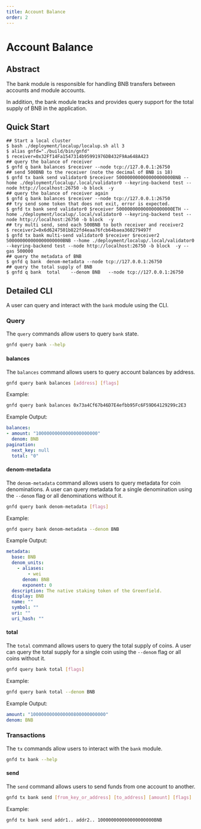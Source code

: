 ```yaml
---
title: Account Balance
order: 2
---
```



# Account Balance

## Abstract
The bank module is responsible for handling BNB transfers between
accounts and module accounts.

In addition, the bank module tracks and provides query support for the total
supply of BNB in the application.

## Quick Start

```shell
## Start a local cluster
$ bash ./deployment/localup/localup.sh all 3
$ alias gnfd="./build/bin/gnfd"
$ receiver=0x32Ff14Fa1547314b95991976DB432F9Aa648A423
## query the balance of receiver
$ gnfd q bank balances $receiver --node tcp://127.0.0.1:26750 
## send 500BNB to the receiver (note the decimal of BNB is 18)
$ gnfd tx bank send validator0 $receiver 500000000000000000000BNB --home ./deployment/localup/.local/validator0 --keyring-backend test --node http://localhost:26750 -b block  -y
## query the balance of receiver again
$ gnfd q bank balances $receiver --node tcp://127.0.0.1:26750 
## try send some token that does not exit, error is expected.
$ gnfd tx bank send validator0 $receiver 500000000000000000000ETH --home ./deployment/localup/.local/validator0 --keyring-backend test --node http://localhost:26750 -b block  -y
## try multi send, send each 500BNB to both receiver and receiver2
$ receiver2=0x6d6247501b822fd4eaa76fcb64baea360279497f
$ gnfd tx bank multi-send validator0 $receiver $receiver2 500000000000000000000BNB --home ./deployment/localup/.local/validator0 --keyring-backend test --node http://localhost:26750 -b block  -y --gas 500000
## query the metadata of BNB
$ gnfd q bank  denom-metadata --node tcp://127.0.0.1:26750 
## query the total supply of BNB
$ gnfd q bank  total    --denom BNB   --node tcp://127.0.0.1:26750 
```

## Detailed CLI

A user can query and interact with the `bank` module using the CLI.

### Query

The `query` commands allow users to query `bank` state.

```sh
gnfd query bank --help
```

#### balances

The `balances` command allows users to query account balances by address.

```sh
gnfd query bank balances [address] [flags]
```

Example:

```sh
gnfd query bank balances 0x73a4Cf67b46D7E4efbb95Fc6F59D64129299c2E3
```

Example Output:

```yml
balances:
- amount: "10000000000000000000000"
  denom: BNB
pagination:
  next_key: null
  total: "0"
```

#### denom-metadata

The `denom-metadata` command allows users to query metadata for coin denominations. A user can query metadata for a single denomination using the `--denom` flag or all denominations without it.

```sh
gnfd query bank denom-metadata [flags]
```

Example:

```sh
gnfd query bank denom-metadata --denom BNB
```

Example Output:

```yml
metadata:
  base: BNB
  denom_units:
    - aliases:
        - wei
      denom: BNB
      exponent: 0
  description: The native staking token of the Greenfield.
  display: BNB
  name: ""
  symbol: ""
  uri: ""
  uri_hash: ""
```

#### total

The `total` command allows users to query the total supply of coins. A user can query the total supply for a single coin using the `--denom` flag or all coins without it.

```sh
gnfd query bank total [flags]
```

Example:

```sh
gnfd query bank total --denom BNB
```

Example Output:

```yml
amount: "1000000000000000800000000000"
denom: BNB
```

### Transactions

The `tx` commands allow users to interact with the `bank` module.

```sh
gnfd tx bank --help
```

#### send

The `send` command allows users to send funds from one account to another.

```sh
gnfd tx bank send [from_key_or_address] [to_address] [amount] [flags]
```

Example:

```sh
gnfd tx bank send addr1.. addr2.. 100000000000000000000BNB
```